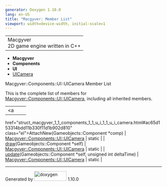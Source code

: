 ```yaml
---
generator: Doxygen 1.10.0
lang: en-US
title: "Macgyver: Member List"
viewport: width=device-width, initial-scale=1
---
```


<div id="top">

<div id="titlearea">

<table data-cellspacing="0" data-cellpadding="0">
<colgroup>
<col style="width: 100%" />
</colgroup>
<tbody>
<tr id="projectrow" class="odd">
<td id="projectalign"><div id="projectname">
Macgyver
</div>
<div id="projectbrief">
2D game engine written in C++
</div></td>
</tr>
</tbody>
</table>

</div>

<div id="main-nav">

</div>

<div id="nav-path" class="navpath">

- **Macgyver**
- **Components**
- **UI**
- <a href="struct_macgyver_1_1_components_1_1_u_i_1_1_u_i_camera.html"
  class="el">UICamera</a>

</div>

</div>

<div class="header">

<div class="headertitle">

<div class="title">

Macgyver::Components::UI::UICamera Member List

</div>

</div>

</div>

<div class="contents">

This is the complete list of members for
<a href="struct_macgyver_1_1_components_1_1_u_i_1_1_u_i_camera.html"
class="el">Macgyver::Components::UI::UICamera</a>, including all
inherited members.

|                                                                                                     |                                                                      |                                    |
|-----------------------------------------------------------------------------------------------------|----------------------------------------------------------------------|------------------------------------|
| <a                                                                                                  
 href="struct_macgyver_1_1_components_1_1_u_i_1_1_u_i_camera.html#ac65d153314bdd11b330f11d1b902d810"  
 class="el">AttachNew</a>(Gameobjects::Component \*comp)                                              | <a href="struct_macgyver_1_1_components_1_1_u_i_1_1_u_i_camera.html" 
                                                                                                       class="el">Macgyver::Components::UI::UICamera</a>                     | <span class="mlabel">static</span> |
| <a                                                                                                  
 href="struct_macgyver_1_1_components_1_1_u_i_1_1_u_i_camera.html#a95293937b8a279d31cf0c03f19ea4162"  
 class="el">draw</a>(Gameobjects::Component \*self)                                                   | <a href="struct_macgyver_1_1_components_1_1_u_i_1_1_u_i_camera.html" 
                                                                                                       class="el">Macgyver::Components::UI::UICamera</a>                     | <span class="mlabel">static</span> |
| <a                                                                                                  
 href="struct_macgyver_1_1_components_1_1_u_i_1_1_u_i_camera.html#aff800f4a93d84a4d08261d9600509027"  
 class="el">update</a>(Gameobjects::Component \*self, unsigned int deltaTime)                         | <a href="struct_macgyver_1_1_components_1_1_u_i_1_1_u_i_camera.html" 
                                                                                                       class="el">Macgyver::Components::UI::UICamera</a>                     | <span class="mlabel">static</span> |

</div>

------------------------------------------------------------------------

<span class="small">Generated
by [<img src="doxygen.svg" class="footer" width="104" height="31"
alt="doxygen" />](https://www.doxygen.org/index.html) 1.10.0</span>
